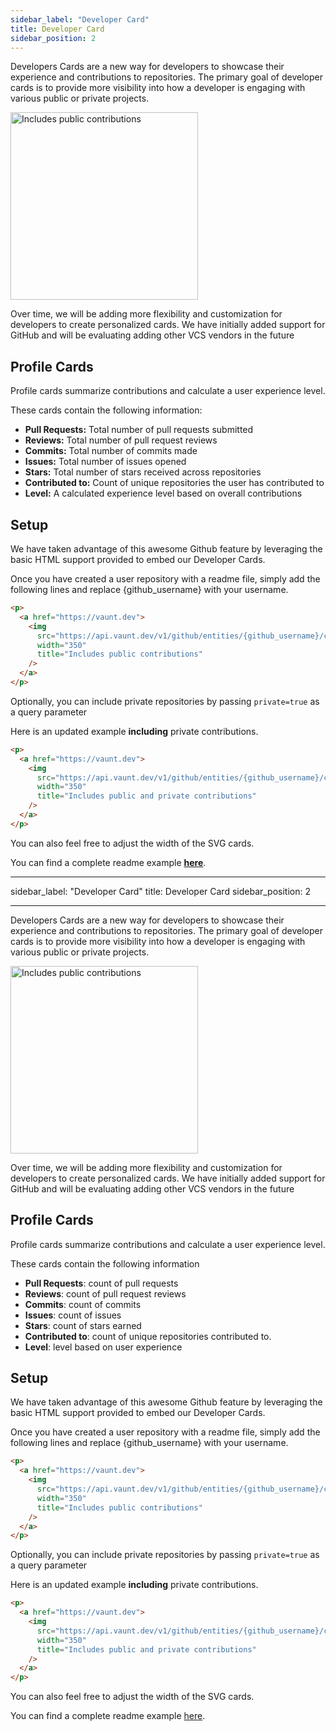 ```yaml
---
sidebar_label: "Developer Card"
title: Developer Card
sidebar_position: 2
---
```


Developers Cards are a new way for developers to showcase their experience and contributions to repositories. The primary goal of developer cards is to provide more visibility into how a developer is engaging with various public or private projects.

<p>    
<a href="https://community.vaunt.dev/board/simonmazzaroth">
        <img src="https://api.vaunt.dev/v1/github/entities/simonmazzaroth/contributions?format=svg" width="300" title="Includes public contributions"/>
    </a>
</p>

Over time, we will be adding more flexibility and customization for developers to create personalized cards. We have initially added support for GitHub and will be evaluating adding other VCS vendors in the future

## Profile Cards

Profile cards summarize contributions and calculate a user experience level.

These cards contain the following information:

- **Pull Requests:** Total number of pull requests submitted
- **Reviews:** Total number of pull request reviews
- **Commits:** Total number of commits made
- **Issues:** Total number of issues opened
- **Stars:** Total number of stars received across repositories
- **Contributed to:** Count of unique repositories the user has contributed to
- **Level:** A calculated experience level based on overall contributions

## Setup

We have taken advantage of this awesome Github feature by leveraging the basic HTML support provided to embed our Developer Cards.

Once you have created a user repository with a readme file, simply add the following lines and replace \{github_username\} with your username.

```html
<p>
  <a href="https://vaunt.dev">
    <img
      src="https://api.vaunt.dev/v1/github/entities/{github_username}/contributions?format=svg"
      width="350"
      title="Includes public contributions"
    />
  </a>
</p>
```

Optionally, you can include private repositories by passing `private=true` as a query parameter

Here is an updated example **including** private contributions.

```html
<p>
  <a href="https://vaunt.dev">
    <img
      src="https://api.vaunt.dev/v1/github/entities/{github_username}/contributions?format=svg&private=true"
      width="350"
      title="Includes public and private contributions"
    />
  </a>
</p>
```

You can also feel free to adjust the width of the SVG cards.

You can find a complete readme example **[here](https://github.com/simonmazzaroth/simonmazzaroth/blob/main/README.md)**.

---

sidebar_label: "Developer Card"
title: Developer Card
sidebar_position: 2

---

Developers Cards are a new way for developers to showcase their experience and contributions to repositories. The primary goal of developer cards is to provide more visibility into how a developer is engaging with various public or private projects.

<p>    
<a href="https://community.vaunt.dev/board/simonmazzaroth">
        <img src="https://api.vaunt.dev/v1/github/entities/simonmazzaroth/contributions?format=svg" width="300" title="Includes public contributions"/>
    </a>
</p>

Over time, we will be adding more flexibility and customization for developers to create personalized cards. We have initially added support for GitHub and will be evaluating adding other VCS vendors in the future

## Profile Cards

Profile cards summarize contributions and calculate a user experience level.

These cards contain the following information

- **Pull Requests**: count of pull requests
- **Reviews**: count of pull request reviews
- **Commits**: count of commits
- **Issues**: count of issues
- **Stars**: count of stars earned
- **Contributed to**: count of unique repositories contributed to.
- **Level**: level based on user experience

## Setup

We have taken advantage of this awesome Github feature by leveraging the basic HTML support provided to embed our Developer Cards.

Once you have created a user repository with a readme file, simply add the following lines and replace \{github_username\} with your username.

```html
<p>
  <a href="https://vaunt.dev">
    <img
      src="https://api.vaunt.dev/v1/github/entities/{github_username}/contributions?format=svg"
      width="350"
      title="Includes public contributions"
    />
  </a>
</p>
```

Optionally, you can include private repositories by passing `private=true` as a query parameter

Here is an updated example **including** private contributions.

```html
<p>
  <a href="https://vaunt.dev">
    <img
      src="https://api.vaunt.dev/v1/github/entities/{github_username}/contributions?format=svg&private=true"
      width="350"
      title="Includes public and private contributions"
    />
  </a>
</p>
```

You can also feel free to adjust the width of the SVG cards.

You can find a complete readme example [here](https://github.com/simonmazzaroth/simonmazzaroth/blob/main/README.md).
